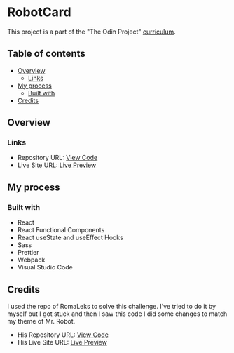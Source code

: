 # RobotCard

This project is a part of the "The Odin Project" [curriculum](https://www.theodinproject.com/).

## Table of contents

- [Overview](#overview)
  - [Links](#links)
- [My process](#my-process)
  - [Built with](#built-with)
- [Credits](#credits)
## Overview

### Links

- Repository URL: [View Code](https://github.com/tonybalde/robotcard)
- Live Site URL: [Live Preview](https://)

## My process

### Built with

- React
- React Functional Components
- React useState and useEffect Hooks
- Sass
- Prettier
- Webpack
- Visual Studio Code

## Credits

I used the repo of RomaLeks to solve this challenge. I've tried to do it by 
myself but I got stuck and then I saw this code I did some changes to match
my theme of Mr. Robot.

- His Repository URL: [View Code](https://github.com/romaleks/Memory-Card-Game)
- His Live Site URL: [Live Preview](https://romaleks.github.io/Memory-Card-Game)